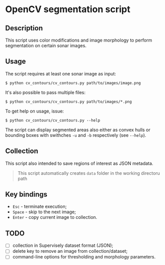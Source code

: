 # OpenCV segmentation script

## Description

This script uses color modifications and image morphology to perform segmentation on certain sonar images.

## Usage

The script requires at least one sonar image as input:

```shell
$ python cv_contours/cv_contours.py path/to/images/image.png
```

It's also possible to pass multiple files:

```shell
$ python cv_contours/cv_contours.py path/to/images/*.png
```

To get help on usage, issue:

```shell
$ python cv_contours/cv_contours.py --help
```

The script can display segmented areas also either as convex hulls or bounding boxes with swithches `-u` and `-b` respectively (see `--help`).

## Collection

This script also intended to save regions of interest as JSON metadata.

> This script automatically creates `data` folder in the working directoru path

## Key bindings

* `Esc` - terminate execution;
* `Space` - skip to the next image;
* `Enter` - copy current image to collection.

## TODO

- [ ] collection in Supervisely dataset format (JSON);
- [ ] delete key to remove an image from collection/dataset;
- [ ] command-line options for thresholding and morphology parameters.
